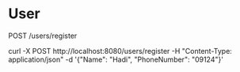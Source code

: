 # User
POST /users/register   

curl -X POST http://localhost:8080/users/register
-H "Content-Type: application/json"
-d '{"Name": "Hadi", "PhoneNumber": "09124"}'